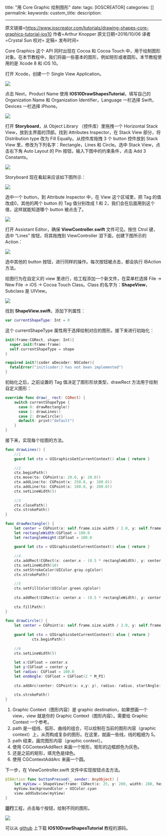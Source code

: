 title: "用 Core Graphic 绘制图形"
date: 
tags: [IOSCREATOR]
categories: []
permalink: 
keywords: 
custom_title: 
description: 

---
原文链接=https://www.ioscreator.com/tutorials/drawing-shapes-core-graphics-tutorial-ios10
作者=Arthur Knopper
原文日期=2016/10/06
译者=Crystal Sun
校对=
定稿=
发布时间=

<!--此处开始正文-->

Core Graphics 这个 API 同时出现在 Cocoa 和 Cocoa Touch 中，用于绘制图形对象。在本节教程中，我们将画一些基本的图形，例如矩形或者圆形。本节教程使用的是 Xcode 8 和 iOS 10。

打开 Xcode，创建一个 Single View Application。

![](https://static1.squarespace.com/static/52428a0ae4b0c4a5c2a2cede/t/57f49232c534a5c6e2a4b1e8/1475646011278/?format=1500w)

点击 Next，Product Name 使用 **IOS10DrawShapesTutorial**，填写自己的 Organization Name 和 Organization Identifier，Language 一栏选择 Swift，Devices 一栏选择 iPhone。

![](https://static1.squarespace.com/static/52428a0ae4b0c4a5c2a2cede/t/57f493b620099ec6e23bc763/1475646402961/?format=1500w)

打开 **Storyboard**，从 Object Library （控件库）里拖拽一个 Horizontal Stack View，放到主界面的顶部。找到 Attributes Inspector，在 Stack View 部分，将 Distribution type 改为 Fill Equally。从控件库拖拽 3 个 button 控件放到 Stack View 里，修改为下列名字：Rectangle，Lines 和 Circle。选中 Stack View，点击右下角 Auto Layout 的 Pin 按钮，输入下图中的约束条件，点击 Add 3 Constants。

![](https://static1.squarespace.com/static/52428a0ae4b0c4a5c2a2cede/t/57f4940cbe65944d4a76b782/1475646514735/?format=750w)

Storyboard 现在看起来应该如下图所示：

![](https://static1.squarespace.com/static/52428a0ae4b0c4a5c2a2cede/t/57f49445be65944d4a76b86b/1475646542988/?format=1000w)

选中一个 button，到 Attribute Inspector 中，在 View 这个区域里，把 Tag 的值改成0，其他的两个 button 的 Tag 值分别改成 1 和 2，我们会在后面用到这个值，这样就能知道哪个 button 被点击了。

![](https://static1.squarespace.com/static/52428a0ae4b0c4a5c2a2cede/t/57f4b00ecd0f6802f4e10afe/1475653654088/?format=500w)

打开 Assistant Editor，确保 **ViewController.swift** 文件可见。按住 Ctrol 键，选中 “Lines” 按钮，将其拖拽到 ViewController 泪下面，创建下图所示的 Action：

![](https://static1.squarespace.com/static/52428a0ae4b0c4a5c2a2cede/t/57f4946bbe65944d4a76b920/1475646580411/?format=750w)

选中其他的 button 按钮，进行同样的操作。每次按钮被点击，都会执行 IBAction 方法。

绘图行为在自定义的 view 里进行，给工程添加一个新文件，在菜单栏选择 File -> New File -> iOS -> Cocoa Touch Class。Class 的名字为：**ShapeView**，Subclass 是 UIView。

![](https://static1.squarespace.com/static/52428a0ae4b0c4a5c2a2cede/t/57f494b5440243d357b10f23/1475646657351/?format=1500w)

找到 **ShapeView.swift**，添加下列属性：

```swift
var currentShapeType: Int = 0
```

这个 currentShapeType 属性用于选择绘制对应的图形。接下来进行初始化：

```swift
init(frame:CGRect, shape: Int){
  super.init(frame:frame)
  self.currentShapeType = shape
}

required init?(coder aDecoder: NSCoder){
  fatalError("init(coder:) has not been implemented")
}
```

初始化之后，之前设置的 Tag 值决定了图形形状类型，drawRect 方法用于绘制自定义图形：

```swift
override func draw(_ rect: CGRect) {
    switch currentShapeType {
      case 0: drawRectangle()
      case 1: drawLines()
      case 2: drawCircle()
      default: print("default")
    }
}
```

接下来，实现每个绘图的方法。

```swift
func drawLines() {
    //1
    guard let ctx = UIGraphicsGetCurrentContext() else { return }
            
    //2
    ctx.beginPath()
    ctx.move(to: CGPoint(x: 20.0, y: 20.0))
    ctx.addLine(to: CGPoint(x: 250.0, y: 100.0))
    ctx.addLine(to: CGPoint(x: 100.0, y: 200.0))
    ctx.setLineWidth(5)
            
    //3
    ctx.closePath()
    ctx.strokePath()
}
        
func drawRectangle() {
    let center = CGPoint(x: self.frame.size.width / 2.0, y: self.frame.size.height / 2.0)
    let rectangleWidth:CGFloat = 100.0
    let rectangleHeight:CGFloat = 100.0
            
    guard let ctx = UIGraphicsGetCurrentContext() else { return }
            
    //4
    ctx.addRect(CGRect(x: center.x - (0.5 * rectangleWidth), y: center.y - (0.5 * rectangleHeight), width: rectangleWidth, height: rectangleHeight))
    ctx.setLineWidth(10)
    ctx.setStrokeColor(UIColor.gray.cgColor)
    ctx.strokePath()
            
    //5
    ctx.setFillColor(UIColor.green.cgColor)
            
    ctx.addRect(CGRect(x: center.x - (0.5 * rectangleWidth), y: center.y - (0.5 * rectangleHeight), width: rectangleWidth, height: rectangleHeight))
            
    ctx.fillPath()
}
        
func drawCircle() {
    let center = CGPoint(x: self.frame.size.width / 2.0, y: self.frame.size.height / 2.0);
            
    guard let ctx = UIGraphicsGetCurrentContext() else { return }
            ctx.beginPath()
            
    //6
    ctx.setLineWidth(5)
            
    let x:CGFloat = center.x
    let y:CGFloat = center.y
    let radius: CGFloat = 100.0
    let endAngle: CGFloat = CGFloat(2 * M_PI)
            
    ctx.addArc(center: CGPoint(x: x,y: y), radius: radius, startAngle: 0, endAngle: endAngle, clockwise: true)
            
    ctx.strokePath()
}
```

1. Graphic Context（图形内容）是 graphic destination，如果想画一个 view，view 就是你的 Graphic Context（图形内容）。需要给 Graphic Context 一个参考。 
2. path 是一组线、弧形、曲线的组合，可以绘制在当前的图形内容（graphic context）上，从而构成复杂的图形。在这里，就画一些线，线的粗细为 5。
3. path 结束，画完图形内容（graphic context）。
4. 使用 CGContextAddRect 来画一个矩形，矩形的边框颜色为灰色。
5. 还是之前的矩形，填充色是绿色。
6. 使用 CGContextAddArc 来画一个圆。

下一步，在 ViewController.swift 文件中实现按钮点击方法。

```swift
@IBAction func buttonPressed(_ sender: AnyObject) {
    let myView = ShapeView(frame: CGRect(x: 25, y: 200, width: 280, height: 250), shape: sender.tag)
    myView.backgroundColor = UIColor.cyan
    view.addSubview(myView)
}
```

**运行**工程，点击每个按钮，绘制不同的图形。

![](https://static1.squarespace.com/static/52428a0ae4b0c4a5c2a2cede/t/57f556ef725e255f6d75c210/1475696387365/?format=750w)

可以从 [github](https://github.com/ioscreator/ioscreator) 上下载 **IOS10DrawShapesTutorial** 教程的源码。







